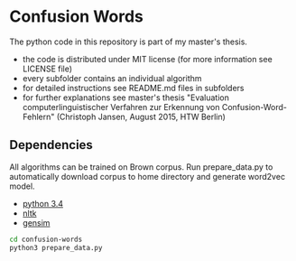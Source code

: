 # Confusion Words

The python code in this repository is part of my master's thesis.
* the code is distributed under MIT license (for more information see LICENSE file)
* every subfolder contains an individual algorithm
* for detailed instructions see README.md files in subfolders
* for further explanations see master's thesis "Evaluation computerlinguistischer Verfahren zur Erkennung von Confusion-Word-Fehlern" (Christoph Jansen, August 2015, HTW Berlin)

## Dependencies

All algorithms can be trained on Brown corpus. Run prepare_data.py to automatically download corpus to home directory and generate word2vec model.

* <a href="https://www.python.org/downloads/release/python-343/">python 3.4</a>
* <a href="http://www.nltk.org/install.html">nltk</a>
* <a href="https://radimrehurek.com/gensim/install.html">gensim</a>

```bash
cd confusion-words
python3 prepare_data.py
```